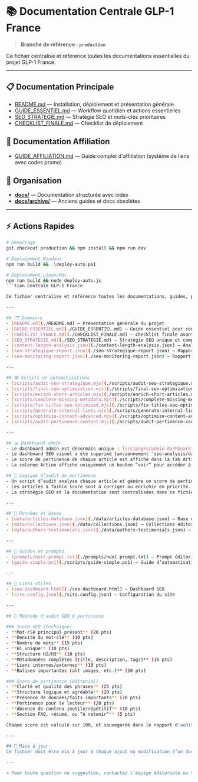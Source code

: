 # 📚 Documentation Centrale GLP-1 France

> **Branche de référence : `production`**

Ce fichier centralise et référence toutes les documentations essentielles du projet GLP-1 France.

---

## 📋 Documentation Principale

- [README.md](./README.md) — Installation, déploiement et présentation générale
- [GUIDE_ESSENTIEL.md](./GUIDE_ESSENTIEL.md) — Workflow quotidien et actions essentielles
- [SEO_STRATEGIE.md](./SEO_STRATEGIE.md) — Stratégie SEO et mots-clés prioritaires
- [CHECKLIST_FINALE.md](./CHECKLIST_FINALE.md) — Checklist de déploiement

## 🛒 Documentation Affiliation

- [GUIDE_AFFILIATION.md](./GUIDE_AFFILIATION.md) — Guide complet d'affiliation (système de liens avec codes promo)

## 📁 Organisation

- **[docs/](./docs/)** — Documentation structurée avec index
- **[docs/archive/](./docs/archive/)** — Anciens guides et docs obsolètes

---

## ⚡ Actions Rapides

```bash
# Démarrage
git checkout production && npm install && npm run dev

# Déploiement Windows
npm run build && .\deploy-auto.ps1

# Déploiement Linux/Mac  
npm run build && node deploy-auto.js
```tion Centrale GLP-1 France

Ce fichier centralise et référence toutes les documentations, guides, plans, checklists, stratégies et scripts importants du projet GLP-1 France.

---

## 🗂️ Sommaire
- [README.md](./README.md) — Présentation générale du projet
- [GUIDE_ESSENTIEL.md](./GUIDE_ESSENTIEL.md) — Guide essentiel pour contributeurs et éditeurs
- [CHECKLIST_FINALE.md](./CHECKLIST_FINALE.md) — Checklist finale avant mise en ligne
- [SEO_STRATEGIE.md](./SEO_STRATEGIE.md) — Stratégie SEO unique et complète
- [content-length-analysis.json](./content-length-analysis.json) — Analyse de la longueur des contenus
- [seo-strategique-report.json](./seo-strategique-report.json) — Rapport d’audit SEO stratégique
- [seo-monitoring-report.json](./seo-monitoring-report.json) — Rapport de monitoring SEO

---

## 🛠️ Scripts et automatisations
- [scripts/audit-seo-strategique.mjs](./scripts/audit-seo-strategique.mjs) — Audit SEO stratégique
- [scripts/final-seo-optimization.mjs](./scripts/final-seo-optimization.mjs) — Optimisation SEO finale
- [scripts/enrich-short-articles.mjs](./scripts/enrich-short-articles.mjs) — Enrichissement automatique des articles courts
- [scripts/complete-missing-metadata.mjs](./scripts/complete-missing-metadata.mjs) — Complétion des métadonnées
- [scripts/fix-titles-seo-optimized.mjs](./scripts/fix-titles-seo-optimized.mjs) — Correction des titres SEO
- [scripts/generate-internal-links.mjs](./scripts/generate-internal-links.mjs) — Génération de liens internes
- [scripts/optimize-content-advanced.mjs](./scripts/optimize-content-advanced.mjs) — Optimisation avancée du contenu
- [scripts/audit-pertinence-content.mjs](./scripts/audit-pertinence-content.mjs) — Audit de pertinence du contenu

---

## 📊 Dashboard admin
- Le dashboard admin est désormais unique : [src/pages/admin-dashboard.astro](./src/pages/admin-dashboard.astro)
- Le dashboard SEO visuel a été supprimé (anciennement `seo-analysis/dashboard.html`).
- Le score de pertinence de chaque article est affiché dans la tab Articles du dashboard admin.
- La colonne Action affiche uniquement un bouton “voir” pour accéder à l’article.

## 🧠 Logique d’audit de pertinence
- Un script d’audit analyse chaque article et génère un score de pertinence (voir `pertinence-content-report.json`).
- Les articles à faible score sont à corriger ou enrichir en priorité.
- La stratégie SEO et la documentation sont centralisées dans ce fichier et dans `SEO_STRATEGIE.md`.

---

## 📂 Données et bases
- [data/articles-database.json](./data/articles-database.json) — Base des articles
- [data/collections.json](./data/collections.json) — Collections éditoriales
- [data/authors-testimonials.json](./data/authors-testimonials.json) — Témoignages et auteurs

---

## 📄 Guides et prompts
- [prompts/next-prompt.txt](./prompts/next-prompt.txt) — Prompt éditorial à suivre
- [guide-simple.ps1](./scripts/guide-simple.ps1) — Guide d’automatisation simple

---

## 🔗 Liens utiles
- [seo-dashboard.html](./seo-dashboard.html) — Dashboard SEO
- [site.config.json](./site.config.json) — Configuration du site

---

## 🧠 Méthode d'audit SEO & pertinence

### Score SEO (technique)
- **Mot-clé principal présent** (20 pts)
- **Densité du mot-clé** (10 pts)
- **Nombre de mots** (15 pts)
- **H1 unique** (10 pts)
- **Structure H2/H3** (10 pts)
- **Métadonnées complètes (title, description, tags)** (15 pts)
- **Liens internes/externes** (10 pts)
- **Balises importantes (alt images, etc.)** (10 pts)

### Score de pertinence (éditorial)
- **Clarté et qualité des phrases** (25 pts)
- **Structure logique et agréable** (20 pts)
- **Présence de données/faits importants** (20 pts)
- **Pertinence pour le lecteur** (20 pts)
- **Absence de contenu inutile/répétitif** (10 pts)
- **Section FAQ, résumé, ou “À retenir”** (5 pts)

Chaque score est calculé sur 100, et sauvegardé dans le rapport d'audit (`pertinence-content-report.json`).

---

## 📝 Mise à jour
Ce fichier doit être mis à jour à chaque ajout ou modification d’un document important.

---

> Pour toute question ou suggestion, contactez l’équipe éditoriale ou technique.
